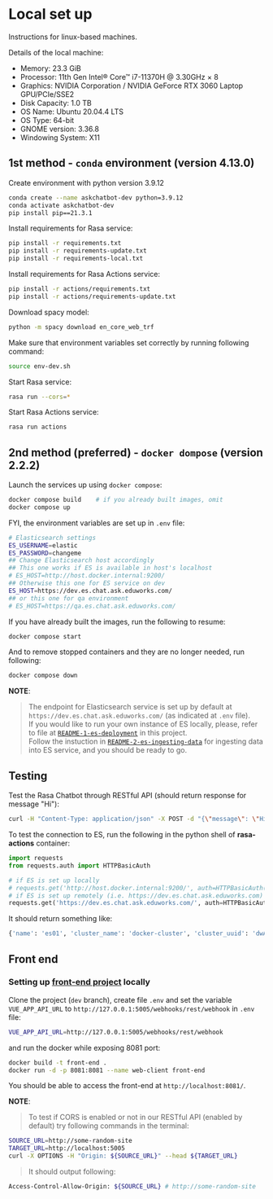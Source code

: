 # Local set up

Instructions for linux-based machines.

Details of the local machine:
- Memory: 23.3 GiB
- Processor: 11th Gen Intel® Core™ i7-11370H @ 3.30GHz × 8
- Graphics: NVIDIA Corporation / NVIDIA GeForce RTX 3060 Laptop GPU/PCIe/SSE2
- Disk Capacity: 1.0 TB
- OS Name: Ubuntu 20.04.4 LTS
- OS Type: 64-bit
- GNOME version: 3.36.8
- Windowing System: X11


## 1st method - `conda` environment (version 4.13.0)

Create environment with python version 3.9.12
```bash
conda create --name askchatbot-dev python=3.9.12
conda activate askchatbot-dev
pip install pip==21.3.1
```

Install requirements for Rasa service:
```bash
pip install -r requirements.txt
pip install -r requirements-update.txt
pip install -r requirements-local.txt
```

Install requirements for Rasa Actions service:
```bash
pip install -r actions/requirements.txt
pip install -r actions/requirements-update.txt
```

Download spacy model:
```bash
python -m spacy download en_core_web_trf
```

Make sure that environment variables set correctly by running following command:
```bash
source env-dev.sh
```

Start Rasa service:
```bash
rasa run --cors=*
```

Start Rasa Actions service:
```bash
rasa run actions
```

## 2nd method (preferred) - `docker dompose` (version 2.2.2)

Launch the services up using `docker compose`:
```bash
docker compose build    # if you already built images, omit
docker compose up
```

FYI, the environment variables are set up in `.env` file:
```bash
# Elasticsearch settings
ES_USERNAME=elastic
ES_PASSWORD=changeme
## Change Elasticsearch host accordingly
## This one works if ES is available in host's localhost
# ES_HOST=http://host.docker.internal:9200/
## Otherwise this one for ES service on dev
ES_HOST=https://dev.es.chat.ask.eduworks.com/
## or this one for qa environment
# ES_HOST=https://qa.es.chat.ask.eduworks.com/
```

If you have already built the images, run the following to resume:
```bash
docker compose start
```

And to remove stopped containers and they are no longer needed, run following:
```bash
docker compose down
```

__NOTE__: 
> The endpoint for Elasticsearch service is set up by default at `https://dev.es.chat.ask.eduworks.com/` (as indicated at `.env` file).  
If you would like to run your own instance of ES locally, please, refer to file at [`README-1-es-deployment`](/actions/es/deployment/README-1-es-deployment.md) in this project.  
Follow the instuction in [`README-2-es-ingesting-data`](/actions/es/deployment/README-2-es-ingesting-data.md) for ingesting data into ES service, and you should be ready to go.

## Testing

Test the Rasa Chatbot through RESTful API (should return response for message "Hi"):
```bash
curl -H "Content-Type: application/json" -X POST -d "{\"message\": \"Hi\", \"sender\": \"1\"}" "localhost:5005/webhooks/rest/webhook"
```

To test the connection to ES, run the following in the python shell of __rasa-actions__ container:
```python
import requests
from requests.auth import HTTPBasicAuth 

# if ES is set up locally
# requests.get('http://host.docker.internal:9200/', auth=HTTPBasicAuth('elastic', 'changeme')).json()
# if ES is set up remotely (i.e. https://dev.es.chat.ask.eduworks.com)
requests.get('https://dev.es.chat.ask.eduworks.com/', auth=HTTPBasicAuth('elastic', 'changeme')).json()
```
It should return something like:
```bash
{'name': 'es01', 'cluster_name': 'docker-cluster', 'cluster_uuid': 'dwAXMxkPS7mOjAk7F9vE5A', 'version': {'number': '7.17.0', 'build_flavor': 'default', 'build_type': 'docker', 'build_hash': 'bee86328705acaa9a6daede7140defd4d9ec56bd', 'build_date': '2022-01-28T08:36:04.875279988Z', 'build_snapshot': False, 'lucene_version': '8.11.1', 'minimum_wire_compatibility_version': '6.8.0', 'minimum_index_compatibility_version': '6.0.0-beta1'}, 'tagline': 'You Know, for Search'}
```

## Front end

### Setting up [front-end project](https://git.eduworks.us/ask-extension/askchatbot-widget) locally 

Clone the project (`dev` branch), create file `.env` and set the variable `VUE_APP_API_URL` to `http://127.0.0.1:5005/webhooks/rest/webhook` in `.env` file:
```bash
VUE_APP_API_URL=http://127.0.0.1:5005/webhooks/rest/webhook
```

and run the docker while exposing 8081 port:
```bash
docker build -t front-end .
docker run -d -p 8081:8081 --name web-client front-end
```

You should be able to access the front-end at `http://localhost:8081/`.

__NOTE__:
> To test if CORS is enabled or not in our RESTful API (enabled by default) try following commands in the terminal:
```bash
SOURCE_URL=http://some-random-site
TARGET_URL=http://localhost:5005
curl -X OPTIONS -H "Origin: ${SOURCE_URL}" --head ${TARGET_URL}
```  
> It should output following:
```bash
Access-Control-Allow-Origin: ${SOURCE_URL} # http://some-random-site
```